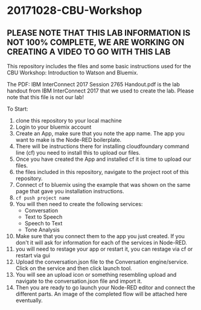 # 20171028-CBU-Workshop

## PLEASE NOTE THAT THIS LAB INFORMATION IS NOT 100% COMPLETE, WE ARE WORKING ON CREATING A VIDEO TO GO WITH THIS LAB

This repository includes the files and some basic instructions used for the CBU Workshop: Introduction to Watson and Bluemix.

The PDF: IBM InterConnect 2017 Session 2765 Handout.pdf is the lab handout from IBM InterConnect 2017 that we used to create the lab.  Please note that this file is not our lab!

To Start:
1. clone this repository to your local machine
2. Login to your bluemix account
3. Create an App, make sure that you note the app name.  The app you want to make is the Node-RED boilerplate.
4. There will be instructions there for installing cloudfoundary command line (cf) you need to install this to upload our files.
5. Once you have created the App and installed cf it is time to upload our files.
6. the files included in this repository, navigate to the project root of this repository.
7. Connect cf to bluemix using the example that was shown on the same page that gave you installation instructions.
8. `cf push project name`
9. You will then need to create the following services:
   - Conversation
   - Text to Speech
   - Speech to Text
   - Tone Analysis
10. Make sure that you connect them to the app you just created.  If you don't it will ask for information for each of the services in Node-RED.
11. you will need to restage your app or restart it, you can restage via cf or restart via gui
12. Upload the conversation.json file to the Conversation engine/service.  Click on the service and then click launch tool.
13. You will see an upload icon or something resembling upload and navigate to the conversation.json file and import it.
14. Then you are ready to go launch your Node-RED editor and connect the different parts.  An image of the completed flow will be attached here eventually.
